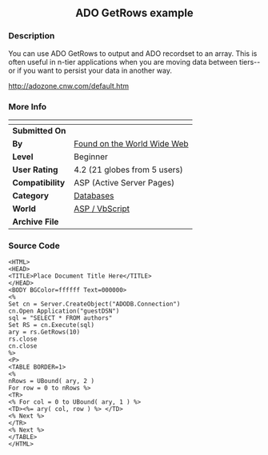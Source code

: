 ﻿<div align="center">

## ADO GetRows example


</div>

### Description

You can use ADO GetRows to output and ADO recordset to an array. This is often useful in n-tier applications when you are moving data between tiers--or if you want to persist your data in another way.

http://adozone.cnw.com/default.htm
 
### More Info
 


<span>             |<span>
---                |---
**Submitted On**   |
**By**             |[Found on the World Wide Web](https://github.com/Planet-Source-Code/PSCIndex/blob/master/ByAuthor/found-on-the-world-wide-web.md)
**Level**          |Beginner
**User Rating**    |4.2 (21 globes from 5 users)
**Compatibility**  |ASP \(Active Server Pages\)
**Category**       |[Databases](https://github.com/Planet-Source-Code/PSCIndex/blob/master/ByCategory/databases__4-5.md)
**World**          |[ASP / VbScript](https://github.com/Planet-Source-Code/PSCIndex/blob/master/ByWorld/asp-vbscript.md)
**Archive File**   |[](https://github.com/Planet-Source-Code/found-on-the-world-wide-web-ado-getrows-example__4-21/archive/master.zip)





### Source Code

```
<HTML>
<HEAD>
<TITLE>Place Document Title Here</TITLE>
</HEAD>
<BODY BGColor=ffffff Text=000000>
<%
Set cn = Server.CreateObject("ADODB.Connection")
cn.Open Application("guestDSN")
sql = "SELECT * FROM authors"
Set RS = cn.Execute(sql)
ary = rs.GetRows(10)
rs.close
cn.close
%>
<P>
<TABLE BORDER=1>
<%
nRows = UBound( ary, 2 )
For row = 0 to nRows %>
<TR>
<% For col = 0 to UBound( ary, 1 ) %>
<TD><%= ary( col, row ) %> </TD>
<% Next %>
</TR>
<% Next %>
</TABLE>
</HTML>
```

